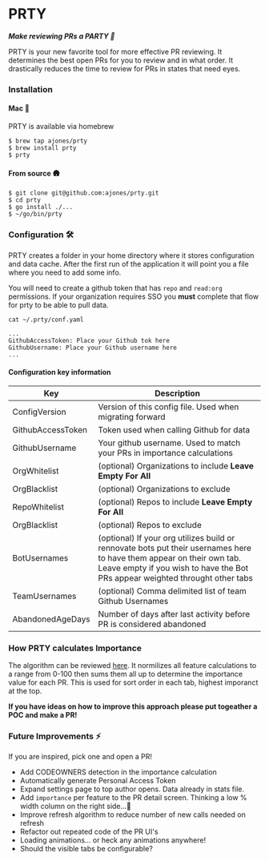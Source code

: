 # PRTY 
***Make reviewing PRs a PARTY 🎉***

PRTY is your new favorite tool for more effective PR reviewing. It determines the best open PRs for you to review and in what order. It drastically reduces the time to review for PRs in states that need eyes.


### Installation
#### Mac 🍎
PRTY is available via homebrew
```
$ brew tap ajones/prty
$ brew install prty
$ prty
```

#### From source 🛖
```
$ git clone git@github.com:ajones/prty.git
$ cd prty
$ go install ./...
$ ~/go/bin/prty
```

### Configuration 🛠
PRTY creates a folder in your home directory where it stores configuration and data cache. After the first run of the application it will point you a file where you need to add some info. 

You will need to create a github token that has `repo` and `read:org` permissions. If your organization requires SSO you **must** complete that flow for prty to be able to pull data. 

```
cat ~/.prty/conf.yaml

...
GithubAccessToken: Place your Github tok here
GithubUsername: Place your Github username here
...
```

#### Configuration key information

| Key | Description |
| --- | ----------- |
| ConfigVersion | Version of this config file. Used when migrating forward  |
| GithubAccessToken | Token used when calling Github for data |
| GithubUsername | Your github username. Used to match your PRs in importance calculations |
| OrgWhitelist | (optional) Organizations to include **Leave Empty For All** |
| OrgBlacklist | (optional) Organizations to exclude |
| RepoWhitelist | (optional) Repos to include **Leave Empty For All** |
| OrgBlacklist | (optional) Repos to exclude |
| BotUsernames | (optional) If your org utilizes build or rennovate bots put their usernames here to have them appear on their own tab. Leave empty if you wish to have the Bot PRs appear weighted throught other tabs |
| TeamUsernames | (optional) Comma delimited list of team Github Usernames |
| AbandonedAgeDays | Number of days after last activity before PR is considered abandoned |


### How PRTY calculates **Importance**
The algorithm can be reviewed [here](https://github.com/ajones/prty/blob/main/datasource/pulls.go#L126). It normilizes all feature calculations to a range from 0-100 then sums them all up to determine the importance value for each PR. This is used for sort order in each tab, highest imporanct at the top.

**If you have ideas on how to improve this approach please put togeather a POC and make a PR!**


### Future Improvements ⚡️
If you are inspired, pick one and open a PR!
- Add CODEOWNERS detection in the importance calculation
- Automatically generate Personal Access Token
- Expand settings page to top author opens. Data already in stats file.
- Add `importance` per feature to the PR detail screen. Thinking a low % width column on the right side...🤷
- Improve refresh algorithm to reduce number of new calls needed on refresh
- Refactor out repeated code of the PR UI's
- Loading animations... or heck any animations anywhere!
- Should the visible tabs be configurable? 
